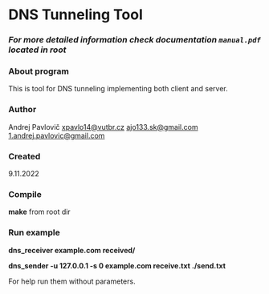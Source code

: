 # DNS Tunneling Tool

### *For more detailed information check documentation `manual.pdf` located in root*

### About program
This is tool for DNS tunneling implementing both client and server.

###  Author
Andrej Pavlovič <xpavlo14@vutbr.cz> <ajo133.sk@gmail.com> <1.andrej.pavlovic@gmail.com>

### Created
9.11.2022

### Compile 
**make** from root dir

### Run example
**dns_receiver example.com received/**

**dns_sender -u 127.0.0.1 -s 0 example.com receive.txt ./send.txt**

For help run them without parameters.
